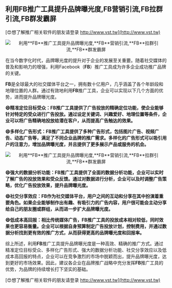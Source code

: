 ## **利用**FB**推广工具提升品牌曝光度,**FB**营销引流,**FB**拉群引流,**FB**群发霸屏**

[😍想了解推广相关软件的朋友请登录 http://www.vst.tw](http://www.vst.tw)

 <center><img src="https://vst.tw/MP4/tuiguang/png/6.png" alt="利用**FB**推广工具提升品牌曝光度,**FB**营销引流,**FB**拉群引流,**FB**群发霸屏"></center>

在当今数字化时代，品牌曝光度的提升对于企业的发展至关重要。随着社交媒体的普及和影响力的增强，利用Facebook（**FB**）推广工具成为许多企业成功推广品牌的关键。

**FB**是全球最大的社交媒体平台之一，拥有数十亿用户，几乎涵盖了各个年龄段和地理位置的人群。通过有效地利用**FB**推广工具，企业可以实现以下几个方面的优势，进而提升品牌曝光度。

**😄精准定位目标受众：**FB**推广工具提供了广告投放的精确定位功能，使企业能够针对特定的受众进行广告投放。通过设定关键词、兴趣爱好、地理位置等条件，企业可以将广告精确地投放给潜在客户，从而提高广告触达的效果。**

**😄多样化广告形式：**FB**推广工具提供了多种广告形式，包括图片广告、视频广告、动态广告等，满足了不同企业品牌的推广需求。多样化的广告形式可以吸引用户的注意力，增加品牌曝光度，并且提供了更多展示产品或服务的机会。**

 <center><img src="https://vst.tw/MP4/tuiguang/png/0.png" alt="利用**FB**推广工具提升品牌曝光度,**FB**营销引流,**FB**拉群引流,**FB**群发霸屏"></center>

**😄强大的数据分析功能：**FB**推广工具提供了全面的数据分析功能，企业可以实时了解广告的投放效果和受众反馈。通过对数据进行分析，企业可以及时调整广告策略，优化广告投放效果，提升品牌曝光度。**

**😄社交分享效应：**FB**作为社交媒体平台，用户之间的互动和分享在其中扮演着重要角色。如果企业能够制作出有趣、有吸引力的广告内容，用户很可能会主动分享给自己的朋友圈或群组，从而进一步扩大品牌曝光度。**

**😄低成本高回报：相比传统媒体广告，**FB**推广工具的投放成本相对较低，同时效果也更容易衡量。企业可以根据自身预算制定广告投放计划，控制费用，并通过数据分析找到更有效的推广方式，从而获得更高的品牌曝光度和回报率。**

综上所述，利用**FB**推广工具提升品牌曝光度是一种高效、精确的推广方式。通过精准定位目标受众、多样化广告形式、强大的数据分析功能、社交分享效应以及低成本高回报的特点，企业可以在竞争激烈的市场中脱颖而出，提升品牌曝光度，达到更好的市场效果。因此，建议各企业在品牌推广战略中充分发挥**FB**推广工具的优势，为品牌的持续增长打下坚实的基础。

[😍想了解推广相关软件的朋友请登录 http://www.vst.tw](http://www.vst.tw)



